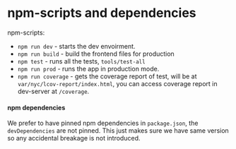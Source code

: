 # npm-scripts and dependencies

npm-scripts:
   * `npm run dev` - starts the dev envoirment.
   * `npm run build` - build the frontend files for production
   * `npm test` - runs all the tests, `tools/test-all`
   * `npm run prod` - runs the app in production mode.
   * `npm run coverage` - gets the coverage report of test, will be
   at `var/nyc/lcov-report/index.html`, you can access coverage report in
   dev-server at `/coverage`.

#### npm dependencies
We prefer to have pinned npm dependencies in `package.json`, the
`devDependencies` are not pinned. This just makes sure we have same version
so any accidental breakage is not introduced.
